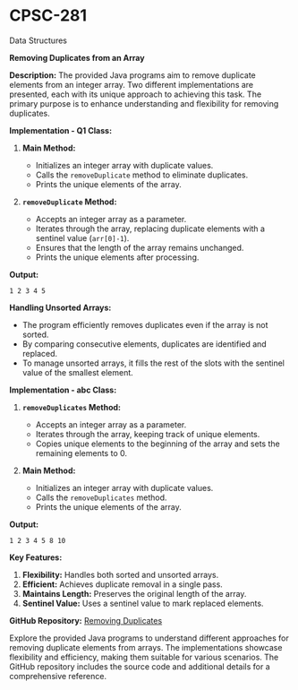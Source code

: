 # CPSC-281
Data Structures

**Removing Duplicates from an Array**

**Description:**
The provided Java programs aim to remove duplicate elements from an integer array. Two different implementations are presented, each with its unique approach to achieving this task. The primary purpose is to enhance understanding and flexibility for removing duplicates.

**Implementation - Q1 Class:**
1. **Main Method:**
   - Initializes an integer array with duplicate values.
   - Calls the `removeDuplicate` method to eliminate duplicates.
   - Prints the unique elements of the array.

2. **`removeDuplicate` Method:**
   - Accepts an integer array as a parameter.
   - Iterates through the array, replacing duplicate elements with a sentinel value (`arr[0]-1`).
   - Ensures that the length of the array remains unchanged.
   - Prints the unique elements after processing.

**Output:**
```
1 2 3 4 5
```

**Handling Unsorted Arrays:**
- The program efficiently removes duplicates even if the array is not sorted.
- By comparing consecutive elements, duplicates are identified and replaced.
- To manage unsorted arrays, it fills the rest of the slots with the sentinel value of the smallest element.

**Implementation - abc Class:**
1. **`removeDuplicates` Method:**
   - Accepts an integer array as a parameter.
   - Iterates through the array, keeping track of unique elements.
   - Copies unique elements to the beginning of the array and sets the remaining elements to 0.

2. **Main Method:**
   - Initializes an integer array with duplicate values.
   - Calls the `removeDuplicates` method.
   - Prints the unique elements of the array.

**Output:**
```
1 2 3 4 5 8 10
```

**Key Features:**
1. **Flexibility:** Handles both sorted and unsorted arrays.
2. **Efficient:** Achieves duplicate removal in a single pass.
3. **Maintains Length:** Preserves the original length of the array.
4. **Sentinel Value:** Uses a sentinel value to mark replaced elements.

**GitHub Repository:**
[Removing Duplicates](https://github.com/ZohaibRahim/CPSC-281/tree/Removing-Duplicates)

Explore the provided Java programs to understand different approaches for removing duplicate elements from arrays. The implementations showcase flexibility and efficiency, making them suitable for various scenarios. The GitHub repository includes the source code and additional details for a comprehensive reference.
